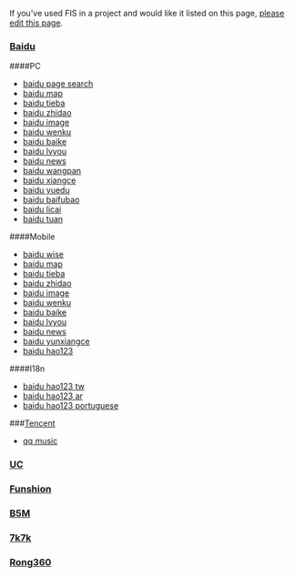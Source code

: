 If you've used FIS in a project and would like it listed on this page,
[please edit this page](./FIS.md).

### [Baidu](http://www.baidu.com/)
####PC
- [baidu page search](http://www.baidu.com/) 
- [baidu map](http://ditu.baidu.com/)
- [baidu tieba](http://tieba.baidu.com/)
- [baidu zhidao](http://zhidao.baidu.com/)
- [baidu image](http://image.baidu.com/)
- [baidu wenku](http://wenku.baidu.com/)
- [baidu baike](http://baike.baidu.com/)
- [baidu lvyou](http://lvyou.baidu.com/)
- [baidu news](http://news.baidu.com/)
- [baidu wangpan](http://wangpan.baidu.com/disk/home)
- [baidu xiangce](http://xiangce.baidu.com/)
- [baidu yuedu](http://yuedu.baidu.com/)
- [baidu baifubao](https://www.baifubao.com/)
- [baidu licai](http://8.baidu.com/)
- [baidu tuan](http://tuan.baidu.com/)

####Mobile
- [baidu wise](http://m.baidu.com/) 
- [baidu map](http://map.baidu.com/mobile/webapp/index/index/)
- [baidu tieba](http://tieba.baidu.com/)
- [baidu zhidao](http://zhidao.baidu.com/)
- [baidu image](http://m.baidu.com/img?from=844d&vit=fis)
- [baidu wenku](http://wk.baidu.com/?pcf=2)
- [baidu baike](http://wapbaike.baidu.com/?adapt=1&)
- [baidu lvyou](http://lvyou.baidu.com/)
- [baidu news](http://news.baidu.com/)
- [baidu yunxiangce](http://xiangce.baidu.com/m/u/2970330134)
- [baidu hao123](http://m.hao123.com/?vit=h123&from=3w123)

####I18n
- [baidu hao123 tw](http://tw.hao123.com/) 
- [baidu hao123 ar](http://ar.hao123.com/)
- [baidu hao123 portuguese](http://image.hao123.com.br/s?f=0&ie=utf-8&cl=0&tn=SE_gbrimage_wq712w5a&wd=t)

###[Tencent](http://m.y.qq.com/)
- [qq music](http://m.y.qq.com/) 

### [UC](http://www.uc.cn/)
### [Funshion](http://www.funshion.com/)
### [B5M](http://www.b5m.com/)
### [7k7k](http://www.7k7k.com/)
### [Rong360](http://rong360.com/)